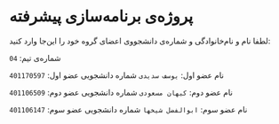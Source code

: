 # پروژه‌ی برنامه‌سازی پیشرفته
لطفا نام و نام‌خانوادگی و شماره‌ی دانشجووی اعضای گروه خود را این‌جا وارد کنید:

شماره‌ی تیم: `04`

نام عضو اول: `یوسف سدیدی`
شماره دانشجویی عضو اول: `401170597 `

نام عضو دوم: `کیهان مسعودی`
شماره دانشجویی عضو دوم: `401106509`

نام عضو سوم: `ابوالفضل شیخها`
شماره دانشجویی عضو سوم: `401106147`
